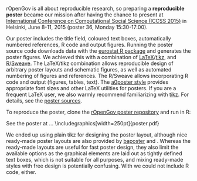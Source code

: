 

rOpenGov is all about reproducible research, so preparing a
**reproducible poster** became our mission after having the chance to
present at [International Conference on Computational Social Science
(ICCSS 2015)](http://iccss2015.eu/index.html) in Helsinki, June 8-11,
2015 (poster 36, Monday 15:30-17:00).

Our poster includes the title field, coloured text boxes,
automatically numbered references, R code and output figures. Running
the poster source code downloads data with the [eurostat R
package](http://github.com/rOpenGov/eurostat) and generates the poster
figures. We achieved this with a combination of [LaTeX]()/[tikz](),
and [R](http://www.r-project.org)/[Sweave](). The LaTeX/tikz
combination allows reproducible design of arbitrary poster layouts and
schematic figures, as well as automated numbering of figures and
references. The R/Sweave allows incorporating R code and output
(figures, tables, text). The [a0poster style]() provides appropriate
font sizes and other LaTeX utilities for posters. If you are a
frequent LaTeX user, we also warmly recommend familiarizing with
[tikz](). For details, see the [poster
sources](https://github.com/rOpenGov/poster/blob/master/2015-ICCSS/poster.Rnw).

To reproduce the poster, clone the [rOpenGov poster repository](https://github.com/rOpenGov/poster) and run in R:



See the poster at ...  \includegraphics[width=250pt]{poster.pdf} 

We ended up using plain tikz for designing the poster layout, although
nice ready-made poster layouts are also provided by [baposter]() and
[](). Whereas the ready-made layouts are useful for fast poster
design, they also limit the available options as the graphical
elements are laid out as tightly defined text boxes, which is not
suitable for all purposes, and mixing ready-made styles with free
design is potentially confusing. With []() we could not include R
code, either.
